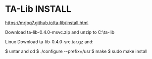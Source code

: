TA-Lib INSTALL
======



<https://mrjbq7.github.io/ta-lib/install.html>

Download ta-lib-0.4.0-msvc.zip and unzip to C:\ta-lib

Linux
Download ta-lib-0.4.0-src.tar.gz and:

$ untar and cd
$ ./configure --prefix=/usr
$ make
$ sudo make install